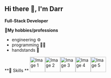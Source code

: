 ## Hi there 👋, I'm Darr
**Full-Stack Developer**

**💖My hobbies/professions**
- engineering ⚙️
- programming 👩‍💻
- handstands 🤸


**🤹 Skills **
<img src="https://github.com/user-attachments/assets/4fff3359-0789-41b6-b496-92f8245851ac" alt="Image 1" height="50px"><img src="https://github.com/user-attachments/assets/91e474f4-31d7-4d62-94b3-b9d95162c2fb" alt="Image 2" height="50px"><img src="https://github.com/user-attachments/assets/d2a87e03-d9f1-46d7-b91f-f0b82d3be1d3" alt="Image 3" height="50px"><img src="https://github.com/user-attachments/assets/f2d231c5-1f16-493c-9513-31251004d65f" alt="Image 4" height="50px"><img src="https://github.com/user-attachments/assets/655fbab4-d1b3-4dd6-87d2-db31edb2ee36" alt="Image 5" height="50px">



